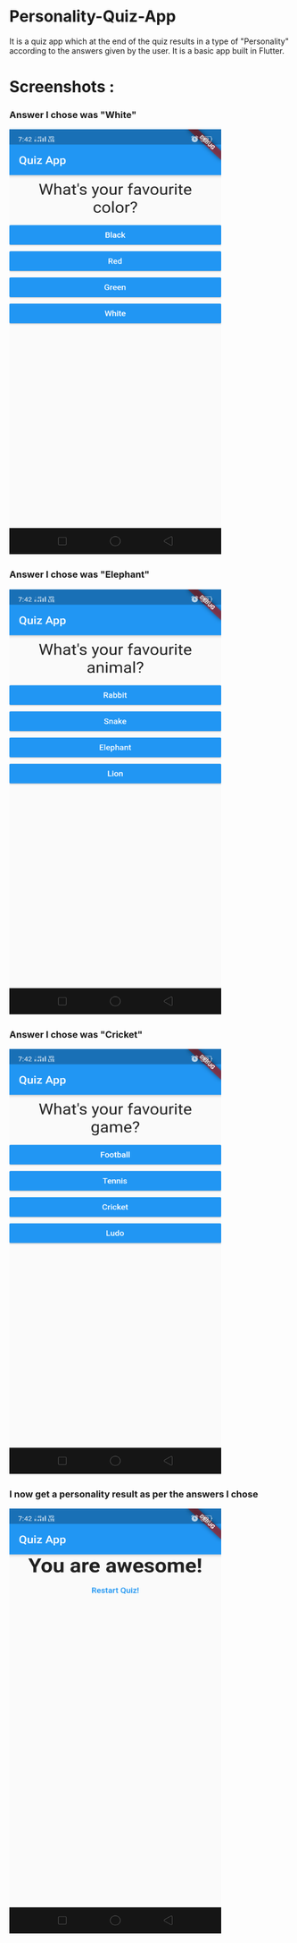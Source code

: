# Personality-Quiz-App
It is a quiz app which at the end of the quiz results in a type of "Personality" according to the answers given by the user. It is a basic app built in Flutter.
# Screenshots :

### Answer I chose was "White" 

<img src = "Screenshot/Screenshot_2020-01-21-19-42-29-22_a77d241ee042ba7782407cbaba94327c.png" width=380 height=760>

### Answer I chose was "Elephant"

<img src ="Screenshot/Screenshot_2020-01-21-19-42-32-41_a77d241ee042ba7782407cbaba94327c.png" width=380 height=760 >

### Answer I chose was "Cricket"

<img src="Screenshot/Screenshot_2020-01-21-19-42-35-33_a77d241ee042ba7782407cbaba94327c.png" width=380 height=760 >

### I now get a personality result as per the answers I chose

<img src=Screenshot/Screenshot_2020-01-21-19-42-42-12_a77d241ee042ba7782407cbaba94327c.png width=380 height=760>
